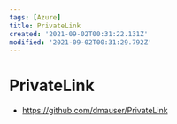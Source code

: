 ```yaml
---
tags: [Azure]
title: PrivateLink
created: '2021-09-02T00:31:22.131Z'
modified: '2021-09-02T00:31:29.792Z'
---
```


# PrivateLink

* https://github.com/dmauser/PrivateLink

